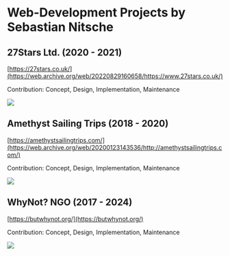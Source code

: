 # Web-Development Projects by Sebastian Nitsche

## 27Stars Ltd. (2020 - 2021)
[https://27stars.co.uk/](https://web.archive.org/web/20220829160658/https://www.27stars.co.uk/)

Contribution: Concept, Design, Implementation, Maintenance

[<img src="https://i.imgur.com/4xI0dCF.png">](https://web.archive.org/web/20220829160658/https://www.27stars.co.uk/)



## Amethyst Sailing Trips (2018 - 2020)
[https://amethystsailingtrips.com/](https://web.archive.org/web/20200123143536/http://amethystsailingtrips.com/)

Contribution: Concept, Design, Implementation, Maintenance

[<img src="https://i.imgur.com/NmMvf1I.png">](https://web.archive.org/web/20200123143536/http://amethystsailingtrips.com/)



## WhyNot? NGO (2017 - 2024)
[https://butwhynot.org/](https://butwhynot.org/)

Contribution: Concept, Design, Implementation, Maintenance

[<img src="https://i.imgur.com/THh8zRN.png">](https://butwhynot.org/)
